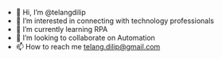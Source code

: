 - 👋 Hi, I’m @telangdilip
- 👀 I’m interested in connecting with technology professionals
- 🌱 I’m currently learning RPA
- 💞️ I’m looking to collaborate on Automation
- 📫 How to reach me telang.dilip@gmail.com 

<!---
telangdilip/telangdilip is a ✨ special ✨ repository because its `README.md` (this file) appears on your GitHub profile.
You can click the Preview link to take a look at your changes.
--->
